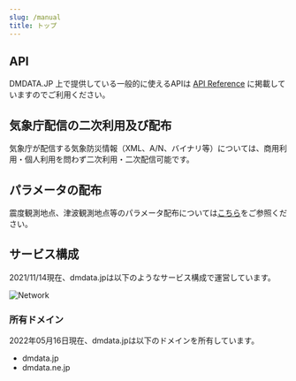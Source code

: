 ```yaml
---
slug: /manual
title: トップ
---
```


## API

DMDATA.JP 上で提供している一般的に使えるAPIは
[API Reference](/reference/index.md)
に掲載していますのでご利用ください。

## 気象庁配信の二次利用及び配布

気象庁が配信する気象防災情報（XML、A/N、バイナリ等）については、商用利用・個人利用を問わず二次利用・二次配信可能です。

## パラメータの配布

震度観測地点、津波観測地点等のパラメータ配布については[こちら](/parameter.md)をご参照ください。

## サービス構成

2021/11/14現在、dmdata.jpは以下のようなサービス構成で運営しています。

![Network](/img/network.svg)

### 所有ドメイン

2022年05月16日現在、dmdata.jpは以下のドメインを所有しています。

* dmdata.jp
* dmdata.ne.jp
